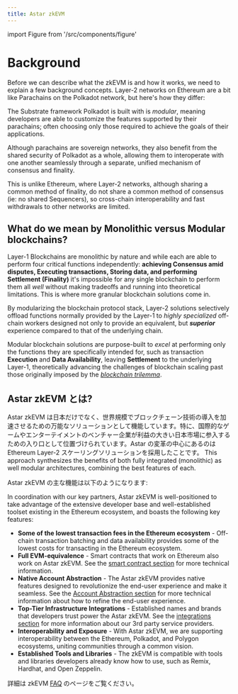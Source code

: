 ```yaml
---
title: Astar zkEVM
---
```


import Figure from '/src/components/figure'

# Background

Before we can describe what the zkEVM is and how it works, we need to explain a few background concepts. Layer-2 networks on Ethereum are a bit like Parachains on the Polkadot network, but here's how they differ:

The Substrate framework Polkadot is built with is _modular_, meaning developers are able to customize the features supported by their parachains; often choosing only those required to achieve the goals of their applications.

Although parachains are sovereign networks, they also benefit from the shared security of Polkadot as a whole, allowing them to interoperate with one another seamlessly through a separate, unified mechanism of consensus and finality.

This is unlike Ethereum, where Layer-2 networks, although sharing a common method of finality, do not share a common method of consensus (ie: no shared Sequencers), so cross-chain interoperability and fast withdrawals to other networks are limited.

## What do we mean by Monolithic versus Modular blockchains?

Layer-1 Blockchains are monolithic by nature and while each are able to perform four critical functions independently: **achieving Consensus amid disputes, Executing transactions, Storing data, and performing Settlement (Finality)** it's impossible for any single blockchain to perform them all _well_ without making tradeoffs and running into theoretical limitations. This is where more granular blockchain solutions come in.

By modularizing the blockchain protocol stack, Layer-2 solutions selectively offload functions normally provided by the Layer-1 to _highly specialized_ off-chain workers designed not only to provide an equivalent, but _**superior**_ experience compared to that of the underlying chain.

Modular blockchain solutions are purpose-built to _excel_ at performing only the functions they are specifically intended for, such as transaction **Execution** and **Data Availability**, leaving **Settlement** to the underlying Layer-1, theoretically advancing the challenges of blockchain scaling past those originally imposed by the _[blockchain trilemma](https://coinmarketcap.com/alexandria/glossary/blockchain-trilemma)_.

## Astar zkEVM とは?

Astar zkEVM は日本だけでなく、世界規模でブロックチェーン技術の導入を加速させるための万能なソリューションとして機能しています。特に、国際的なゲームやエンターテイメントのベンチャー企業が利益の大きい日本市場に参入するための入り口として位置づけられています。Astar の変革の中心にあるのは Ethereum Layer-2 スケーリングソリューションを採用したことです。 This approach synthesizes the benefits of both fully integrated (monolithic) as well modular architectures, combining the best features of each.

Astar zkEVM の主な機能は以下のようになります:

In coordination with our key partners, Astar zkEVM is well-positioned to take advantage of the extensive developer base and well-established toolset existing in the Ethereum ecosystem, and boasts the following key features:

- **Some of the lowest transaction fees in the Ethereum ecosystem** - Off-chain transaction batching and data availability provides some of the lowest costs for transacting in the Ethereum ecosystem.
- **Full EVM-equivalence** - Smart contracts that work on Ethereum also work on Astar zkEVM. See the [smart contract section](/docs/build/zkEVM/smart-contracts/) for more technical information.
- **Native Account Abstraction** - The Astar zkEVM provides native features designed to revolutionize the end-user experience and make it seamless. See the [Account Abstraction section](/docs/build/zkEVM/integrations/account-abstraction/) for more technical information about how to refine the end-user experience.
- **Top-Tier Infrastructure Integrations** - Established names and brands that developers trust power the Astar zkEVM. See the [integrations section](/docs/build/zkEVM/integrations/) for more information about our 3rd party service providers.
- **Interoperability and Exposure** - With Astar zkEVM, we are supporting interoperability between the Ethereum, Polkadot, and Polygon ecosystems, uniting communities through a common vision.
- **Established Tools and Libraries** - The zkEVM is compatible with tools and libraries developers already know how to use, such as Remix, Hardhat, and Open Zeppelin.

詳細は zkEVM [FAQ](/learn/zkEVM/faq.md) のページをご覧ください。
